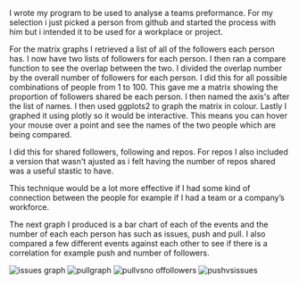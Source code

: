 I wrote my program to be used to analyse a teams preformance. For my selection i just picked a person from github and started the process with him 
but i intended it to be used for a workplace or project.

For the matrix graphs I retrieved a list of all of the followers each person has.
I now have two lists of followers for each person.
I then ran a compare function to see the overlap between the two.
I divided the overlap number by the overall number of followers for each person.
 I did this for all possible combinations of people from 1 to 100.
This gave me a matrix showing the proportion of followers shared be each person.
I then named the axis's after the list of names.
I then used ggplots2 to graph the matrix in colour. 
Lastly I graphed it using plotly so it would be interactive.
This means you can hover your mouse over a point and see the names of the two people which are being compared.

I did this for shared followers, following and repos. For repos I also included a version that wasn't ajusted as i felt having the number of repos 
shared was a useful stastic to have.

This technique would be a lot more effective if I had some kind of connection between the people for example if I had a team or a company’s workforce.



The next graph I produced is a bar chart of each of the events and the number of each each person has such as issues, push and pull.
I also compared a few different events against each other to see if there is a correlation for example push and number of followers.


![issues graph](https://user-images.githubusercontent.com/32358791/34042996-0519681c-e197-11e7-8723-184a85da9e37.png)
![pullgraph](https://user-images.githubusercontent.com/32358791/34043009-12f27afa-e197-11e7-8398-490d98c03086.png)
![pullvsno offollowers](https://user-images.githubusercontent.com/32358791/34043011-176d0aaa-e197-11e7-9199-7f6862b0e8a0.png)
![pushvsissues](https://user-images.githubusercontent.com/32358791/34043014-18e3a448-e197-11e7-8f82-d09ea7c79ad4.png)



